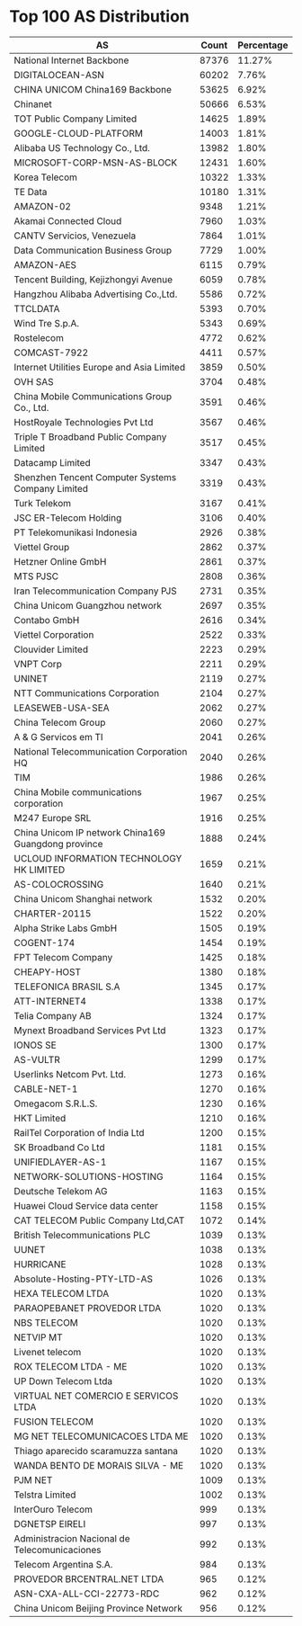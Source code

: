 # Top 100 AS Distribution
| AS | Count | Percentage |
|----|----|----|
| National Internet Backbone | 87376 | 11.27% |
| DIGITALOCEAN-ASN | 60202 | 7.76% |
| CHINA UNICOM China169 Backbone | 53625 | 6.92% |
| Chinanet | 50666 | 6.53% |
| TOT Public Company Limited | 14625 | 1.89% |
| GOOGLE-CLOUD-PLATFORM | 14003 | 1.81% |
| Alibaba US Technology Co., Ltd. | 13982 | 1.80% |
| MICROSOFT-CORP-MSN-AS-BLOCK | 12431 | 1.60% |
| Korea Telecom | 10322 | 1.33% |
| TE Data | 10180 | 1.31% |
| AMAZON-02 | 9348 | 1.21% |
| Akamai Connected Cloud | 7960 | 1.03% |
| CANTV Servicios, Venezuela | 7864 | 1.01% |
| Data Communication Business Group | 7729 | 1.00% |
| AMAZON-AES | 6115 | 0.79% |
| Tencent Building, Kejizhongyi Avenue | 6059 | 0.78% |
| Hangzhou Alibaba Advertising Co.,Ltd. | 5586 | 0.72% |
| TTCLDATA | 5393 | 0.70% |
| Wind Tre S.p.A. | 5343 | 0.69% |
| Rostelecom | 4772 | 0.62% |
| COMCAST-7922 | 4411 | 0.57% |
| Internet Utilities Europe and Asia Limited | 3859 | 0.50% |
| OVH SAS | 3704 | 0.48% |
| China Mobile Communications Group Co., Ltd. | 3591 | 0.46% |
| HostRoyale Technologies Pvt Ltd | 3567 | 0.46% |
| Triple T Broadband Public Company Limited | 3517 | 0.45% |
| Datacamp Limited | 3347 | 0.43% |
| Shenzhen Tencent Computer Systems Company Limited | 3319 | 0.43% |
| Turk Telekom | 3167 | 0.41% |
| JSC ER-Telecom Holding | 3106 | 0.40% |
| PT Telekomunikasi Indonesia | 2926 | 0.38% |
| Viettel Group | 2862 | 0.37% |
| Hetzner Online GmbH | 2861 | 0.37% |
| MTS PJSC | 2808 | 0.36% |
| Iran Telecommunication Company PJS | 2731 | 0.35% |
| China Unicom Guangzhou network | 2697 | 0.35% |
| Contabo GmbH | 2616 | 0.34% |
| Viettel Corporation | 2522 | 0.33% |
| Clouvider Limited | 2223 | 0.29% |
| VNPT Corp | 2211 | 0.29% |
| UNINET | 2119 | 0.27% |
| NTT Communications Corporation | 2104 | 0.27% |
| LEASEWEB-USA-SEA | 2062 | 0.27% |
| China Telecom Group | 2060 | 0.27% |
| A & G Servicos em TI | 2041 | 0.26% |
| National Telecommunication Corporation HQ | 2040 | 0.26% |
| TIM | 1986 | 0.26% |
| China Mobile communications corporation | 1967 | 0.25% |
| M247 Europe SRL | 1916 | 0.25% |
| China Unicom IP network China169 Guangdong province | 1888 | 0.24% |
| UCLOUD INFORMATION TECHNOLOGY HK LIMITED | 1659 | 0.21% |
| AS-COLOCROSSING | 1640 | 0.21% |
| China Unicom Shanghai network | 1532 | 0.20% |
| CHARTER-20115 | 1522 | 0.20% |
| Alpha Strike Labs GmbH | 1505 | 0.19% |
| COGENT-174 | 1454 | 0.19% |
| FPT Telecom Company | 1425 | 0.18% |
| CHEAPY-HOST | 1380 | 0.18% |
| TELEFONICA BRASIL S.A | 1345 | 0.17% |
| ATT-INTERNET4 | 1338 | 0.17% |
| Telia Company AB | 1324 | 0.17% |
| Mynext Broadband Services Pvt Ltd | 1323 | 0.17% |
| IONOS SE | 1300 | 0.17% |
| AS-VULTR | 1299 | 0.17% |
| Userlinks Netcom Pvt. Ltd. | 1273 | 0.16% |
| CABLE-NET-1 | 1270 | 0.16% |
| Omegacom S.R.L.S. | 1230 | 0.16% |
| HKT Limited | 1210 | 0.16% |
| RailTel Corporation of India Ltd | 1200 | 0.15% |
| SK Broadband Co Ltd | 1181 | 0.15% |
| UNIFIEDLAYER-AS-1 | 1167 | 0.15% |
| NETWORK-SOLUTIONS-HOSTING | 1164 | 0.15% |
| Deutsche Telekom AG | 1163 | 0.15% |
| Huawei Cloud Service data center | 1158 | 0.15% |
| CAT TELECOM Public Company Ltd,CAT | 1072 | 0.14% |
| British Telecommunications PLC | 1039 | 0.13% |
| UUNET | 1038 | 0.13% |
| HURRICANE | 1028 | 0.13% |
| Absolute-Hosting-PTY-LTD-AS | 1026 | 0.13% |
| HEXA TELECOM LTDA | 1020 | 0.13% |
| PARAOPEBANET PROVEDOR LTDA | 1020 | 0.13% |
| NBS TELECOM | 1020 | 0.13% |
| NETVIP MT | 1020 | 0.13% |
| Livenet telecom | 1020 | 0.13% |
| ROX TELECOM LTDA - ME | 1020 | 0.13% |
| UP Down Telecom Ltda | 1020 | 0.13% |
| VIRTUAL NET COMERCIO E SERVICOS LTDA | 1020 | 0.13% |
| FUSION TELECOM | 1020 | 0.13% |
| MG NET TELECOMUNICACOES LTDA ME | 1020 | 0.13% |
| Thiago aparecido scaramuzza santana | 1020 | 0.13% |
| WANDA BENTO DE MORAIS SILVA - ME | 1020 | 0.13% |
| PJM NET | 1009 | 0.13% |
| Telstra Limited | 1002 | 0.13% |
| InterOuro Telecom | 999 | 0.13% |
| DGNETSP EIRELI | 997 | 0.13% |
| Administracion Nacional de Telecomunicaciones | 992 | 0.13% |
| Telecom Argentina S.A. | 984 | 0.13% |
| PROVEDOR BRCENTRAL.NET LTDA | 965 | 0.12% |
| ASN-CXA-ALL-CCI-22773-RDC | 962 | 0.12% |
| China Unicom Beijing Province Network | 956 | 0.12% |
